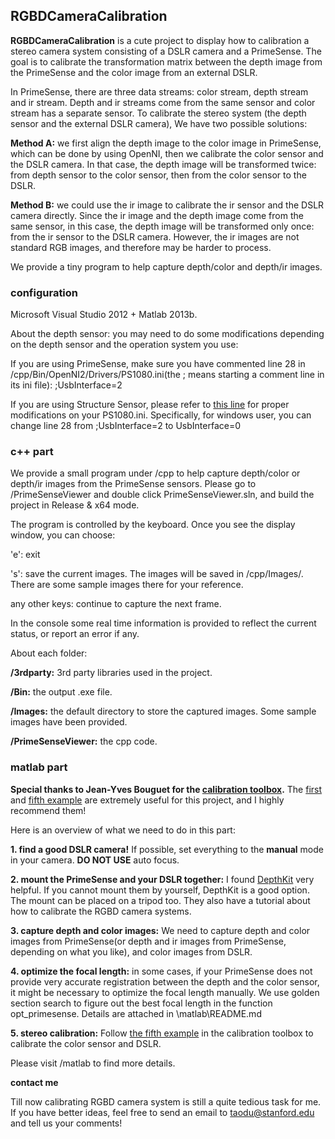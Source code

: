 ## RGBDCameraCalibration ##

**RGBDCameraCalibration** is a cute project to display how to calibration a stereo camera system consisting of a DSLR camera and a PrimeSense. The goal is to calibrate the transformation matrix between the depth image from the PrimeSense and the color image from an external DSLR.

In PrimeSense, there are three data streams: color stream, depth stream and ir stream. Depth and ir streams come from the same sensor and color stream has a separate sensor. To calibrate the stereo system (the depth sensor and the external DSLR camera), We have two possible solutions: 

**Method A:** we first align the depth image to the color image in PrimeSense, which can be done by using OpenNI, then we calibrate the color sensor and the DSLR camera. In that case, the depth image will be transformed twice: from depth sensor to the color sensor, then from the color sensor to the DSLR.

**Method B:** we could use the ir image to calibrate the ir sensor and the DSLR camera directly. Since the ir image and the depth image come from the same sensor, in this case, the depth image will be transformed only once: from the ir sensor to the DSLR camera. However, the ir images are not standard RGB images, and therefore may be harder to process.

We provide a tiny program to help capture depth/color and depth/ir images.

### configuration ###
Microsoft Visual Studio 2012 + Matlab 2013b.

About the depth sensor: you may need to do some modifications depending on the depth sensor and the operation system you use:

If you are using PrimeSense, make sure you have commented line 28 in /cpp/Bin/OpenNI2/Drivers/PS1080.ini(the ; means starting a comment line in its ini file):
;UsbInterface=2

If you are using Structure Sensor, please refer to [this line](http://com.occipital.openni.s3.amazonaws.com/Structure%20Sensor%20OpenNI2%20Quick%20Start%20Guide.pdf) for proper modifications on your PS1080.ini. Specifically, for windows user, you can change line 28 from 
;UsbInterface=2
to
UsbInterface=0

### c++ part ###
We provide a small program under /cpp to help capture depth/color or depth/ir images from the PrimeSense sensors. Please go to /PrimeSenseViewer and double click PrimeSenseViewer.sln, and build the project in Release & x64 mode. 

The program is controlled by the keyboard. Once you see the display window, you can choose:

'e': exit

's': save the current images. The images will be saved in /cpp/Images/. There are some sample images there for your reference.

any other keys: continue to capture the next frame.

In the console some real time information is provided to reflect the current status, or report an error if any.

About each folder:

**/3rdparty:** 3rd party libraries used in the project. 

**/Bin:** the output .exe file.

**/Images:** the default directory to store the captured images. Some sample images have been provided.

**/PrimeSenseViewer:** the cpp code.

### matlab part ###

**Special thanks to Jean-Yves Bouguet for the [calibration toolbox](http://www.vision.caltech.edu/bouguetj/calib_doc/).** The [first](http://www.vision.caltech.edu/bouguetj/calib_doc/htmls/example.html) and [fifth example](http://www.vision.caltech.edu/bouguetj/calib_doc/htmls/example5.html) are extremely useful for this project, and I highly recommend them!

Here is an overview of what we need to do in this part:

**1. find a good DSLR camera!** If possible, set everything to the **manual** mode in your camera. **DO NOT USE** auto focus.

**2. mount the PrimeSense and your DSLR together:** I found [DepthKit](http://www.rgbdtoolkit.com/index.html) very helpful. If you cannot mount them by yourself, DepthKit is a good option. The mount can be placed on a tripod too. They also have a tutorial about how to calibrate the RGBD camera systems. 

**3. capture depth and color images:** We need to capture depth and color images from PrimeSense(or depth and ir images from PrimeSense, depending on what you like), and color images from DSLR. 

**4. optimize the focal length:** in some cases, if your PrimeSense does not provide very accurate registration between the depth and the color sensor, it might be necessary to optimize the focal length manually. We use golden section search to figure out the best focal length in the function opt\_primesense. Details are attached in \matlab\README.md

**5. stereo calibration:** Follow [the fifth example](http://www.vision.caltech.edu/bouguetj/calib_doc/htmls/example5.html) in the calibration toolbox to calibrate the color sensor and DSLR.

Please visit /matlab to find more details.

**contact me**

Till now calibrating RGBD camera system is still a quite tedious task for me. If you have better ideas, feel free to send an email to <taodu@stanford.edu> and tell us your comments!